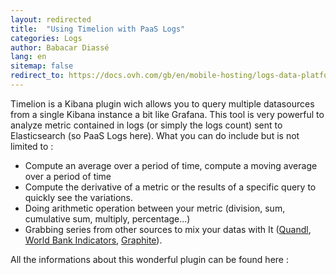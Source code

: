 ```yaml
---
layout: redirected
title:  "Using Timelion with PaaS Logs"
categories: Logs
author: Babacar Diassé
lang: en
sitemap: false
redirect_to: https://docs.ovh.com/gb/en/mobile-hosting/logs-data-platform/using-timelion-with-logs/
---
```


Timelion is a Kibana plugin wich allows you to query multiple datasources from a single Kibana instance a bit like Grafana. This tool is very powerful to analyze metric contained in logs (or simply the logs count) sent to Elasticsearch (so PaaS Logs here). What you can do include but is not limited to :

 - Compute an average over a period of time, compute a moving average over a period of time
 - Compute the derivative of a metric or the results of a specific query to quickly see the variations. 
 - Doing arithmetic operation between your metric (division, sum, cumulative sum, multiply, percentage...)
 - Grabbing series from other sources to mix your datas with It ([Quandl](https://www.quandl.com), [World Bank Indicators](http://data.worldbank.org/), [Graphite](http://graphite.readthedocs.io/en/latest/)). 

All the informations about this wonderful plugin can be found here :

